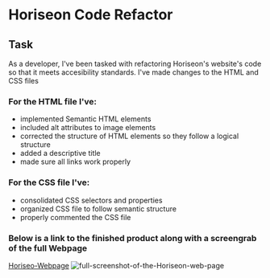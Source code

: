 # Horiseon Code Refactor

## Task
As a developer, I've been tasked with refactoring Horiseon's website's code 
so that it meets accesibility standards. I've made changes to the HTML and CSS files

### For the HTML file I've:
* implemented Semantic HTML elements
* included alt attributes to image elements
* corrected the structure of HTML elements so they follow a logical structure
* added a descriptive title
* made sure all links work properly

### For the CSS file I've:
* consolidated CSS selectors and properties
* organized CSS file to follow semantic structure
* properly commented the CSS file


### Below is a link to the finished product along with a screengrab of the full Webpage
[Horiseo-Webpage](https://israel-molestina.github.io/Horiseon-code-refactor/)
![full-screenshot-of-the-Horiseon-web-page](./assets/images/horiseon-full-web-page.png)
